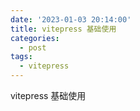 ```yaml
---
date: '2023-01-03 20:14:00'
title: vitepress 基础使用
categories:
  - post
tags:
  - vitepress
---
```


vitepress 基础使用
